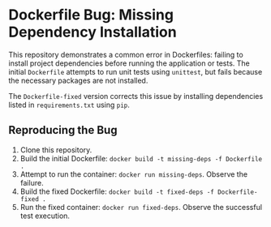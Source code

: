 # Dockerfile Bug: Missing Dependency Installation
This repository demonstrates a common error in Dockerfiles: failing to install project dependencies before running the application or tests. The initial `Dockerfile` attempts to run unit tests using `unittest`, but fails because the necessary packages are not installed.

The `Dockerfile-fixed` version corrects this issue by installing dependencies listed in `requirements.txt` using `pip`.

## Reproducing the Bug
1. Clone this repository.
2. Build the initial Dockerfile: `docker build -t missing-deps -f Dockerfile .`
3. Attempt to run the container: `docker run missing-deps`. Observe the failure.
4. Build the fixed Dockerfile: `docker build -t fixed-deps -f Dockerfile-fixed .`
5. Run the fixed container: `docker run fixed-deps`. Observe the successful test execution.
